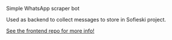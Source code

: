 Simple WhatsApp scraper bot

Used as backend to collect messages to store in Sofieski project.

[See the frontend repo for more info!](https://github.com/rnieblesealo/sofieski-wordles)
